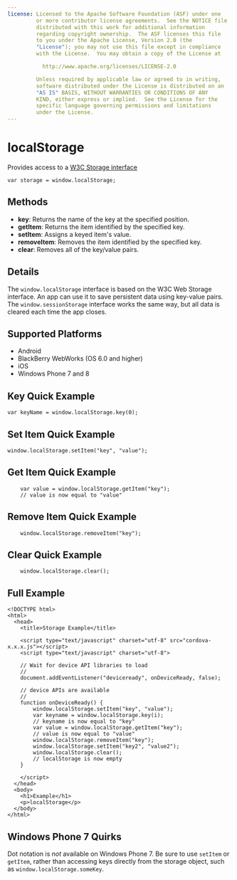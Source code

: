 ```yaml
---
license: Licensed to the Apache Software Foundation (ASF) under one
         or more contributor license agreements.  See the NOTICE file
         distributed with this work for additional information
         regarding copyright ownership.  The ASF licenses this file
         to you under the Apache License, Version 2.0 (the
         "License"); you may not use this file except in compliance
         with the License.  You may obtain a copy of the License at

           http://www.apache.org/licenses/LICENSE-2.0

         Unless required by applicable law or agreed to in writing,
         software distributed under the License is distributed on an
         "AS IS" BASIS, WITHOUT WARRANTIES OR CONDITIONS OF ANY
         KIND, either express or implied.  See the License for the
         specific language governing permissions and limitations
         under the License.
---
```


localStorage
===============

Provides access to a [W3C Storage interface](http://dev.w3.org/html5/webstorage/#the-localstorage-attribute)

    var storage = window.localStorage;

Methods
-------

- __key__: Returns the name of the key at the specified position.
- __getItem__: Returns the item identified by the specified key.
- __setItem__: Assigns a keyed item's value.
- __removeItem__: Removes the item identified by the specified key.
- __clear__: Removes all of the key/value pairs.

Details
-----------

The `window.localStorage` interface is based on the W3C Web Storage
interface.  An app can use it to save persistent data using key-value
pairs.  The `window.sessionStorage` interface works the same way, but
all data is cleared each time the app closes.

Supported Platforms
-------------------

- Android
- BlackBerry WebWorks (OS 6.0 and higher)
- iOS
- Windows Phone 7 and 8

Key Quick Example
-------------

    var keyName = window.localStorage.key(0);

Set Item Quick Example
-------------

    window.localStorage.setItem("key", "value");

Get Item Quick Example
-------------

        var value = window.localStorage.getItem("key");
        // value is now equal to "value"

Remove Item Quick Example
-------------

        window.localStorage.removeItem("key");

Clear Quick Example
-------------

        window.localStorage.clear();

Full Example
------------

    <!DOCTYPE html>
    <html>
      <head>
        <title>Storage Example</title>

        <script type="text/javascript" charset="utf-8" src="cordova-x.x.x.js"></script>
        <script type="text/javascript" charset="utf-8">

        // Wait for device API libraries to load
        //
        document.addEventListener("deviceready", onDeviceReady, false);

        // device APIs are available
        //
        function onDeviceReady() {
            window.localStorage.setItem("key", "value");
            var keyname = window.localStorage.key(i);
            // keyname is now equal to "key"
            var value = window.localStorage.getItem("key");
            // value is now equal to "value"
            window.localStorage.removeItem("key");
            window.localStorage.setItem("key2", "value2");
            window.localStorage.clear();
            // localStorage is now empty
        }

        </script>
      </head>
      <body>
        <h1>Example</h1>
        <p>localStorage</p>
      </body>
    </html>

Windows Phone 7 Quirks
-------------

Dot notation is _not_ available on Windows Phone 7. Be sure to use
`setItem` or `getItem`, rather than accessing keys directly from the
storage object, such as `window.localStorage.someKey`.

